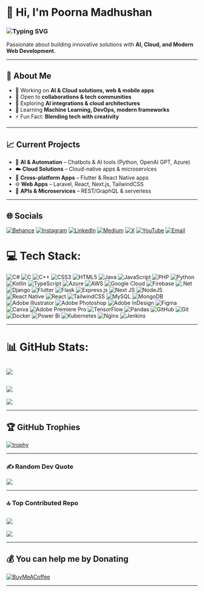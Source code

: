 # 👋 Hi, I'm Poorna Madhushan  
### <img src="https://readme-typing-svg.demolab.com?font=Fira+Code&size=30&duration=2500&pause=1000&color=00FFDD&center=true&vCenter=true&width=600&lines=Software+Engineer;AI+%26+Cloud+Enthusiast;Tech+Speaker;Founder+@+Devnox+Tech" alt="Typing SVG" />

Passionate about building innovative solutions with **AI, Cloud, and Modern Web Development**.  


---

## 🚀 About Me
- 🔭 Working on **AI & Cloud solutions, web & mobile apps**  
- 👯 Open to **collaborations & tech communities**  
- 🤝 Exploring **AI integrations & cloud architectures**  
- 🌱 Learning **Machine Learning, DevOps, modern frameworks**  
- ⚡ Fun Fact: **Blending tech with creativity**  

---

## 📈 Current Projects
- 🤖 **AI & Automation** – Chatbots & AI tools (Python, OpenAI GPT, Azure)  
- ☁️ **Cloud Solutions** – Cloud-native apps & microservices  
- 📱 **Cross-platform Apps** – Flutter & React Native apps  
- 🌐 **Web Apps** – Laravel, React, Next.js, TailwindCSS  
- 🔧 **APIs & Microservices** – REST/GraphQL & serverless  

---

## 🌐 Socials  

[![Behance](https://img.shields.io/badge/Behance-1769ff?logo=behance&logoColor=white)](https://behance.net/poornamadushan1) [![Instagram](https://img.shields.io/badge/Instagram-%23E4405F.svg?logo=Instagram&logoColor=white)](https://instagram.com/poorna.madushan) [![LinkedIn](https://img.shields.io/badge/LinkedIn-%230077B5.svg?logo=linkedin&logoColor=white)](https://linkedin.com/in/poorna-madhushan/) [![Medium](https://img.shields.io/badge/Medium-12100E?logo=medium&logoColor=white)](https://medium.com/@poornamadushan846) [![X](https://img.shields.io/badge/X-black.svg?logo=X&logoColor=white)](https://x.com/PoornaMadushan5) [![YouTube](https://img.shields.io/badge/YouTube-%23FF0000.svg?logo=YouTube&logoColor=white)](https://youtube.com/@https://www.youtube.com/@poornamadushan4662) [![Email](https://img.shields.io/badge/Email-D14836?logo=gmail&logoColor=white)](mailto:Poorna.Madhushan@studentambassadors.com)



 # 💻 Tech Stack:  

![C#](https://img.shields.io/badge/c%23-%23239120.svg?style=for-the-badge&logo=csharp&logoColor=white) 
![C](https://img.shields.io/badge/c-%2300599C.svg?style=for-the-badge&logo=c&logoColor=white) 
![C++](https://img.shields.io/badge/c++-%2300599C.svg?style=for-the-badge&logo=c%2B%2B&logoColor=white) 
![CSS3](https://img.shields.io/badge/css3-%231572B6.svg?style=for-the-badge&logo=css3&logoColor=white) 
![HTML5](https://img.shields.io/badge/html5-%23E34F26.svg?style=for-the-badge&logo=html5&logoColor=white) 
![Java](https://img.shields.io/badge/java-%23ED8B00.svg?style=for-the-badge&logo=openjdk&logoColor=white) 
![JavaScript](https://img.shields.io/badge/javascript-%23323330.svg?style=for-the-badge&logo=javascript&logoColor=%23F7DF1E) 
![PHP](https://img.shields.io/badge/php-%23777BB4.svg?style=for-the-badge&logo=php&logoColor=white) 
![Python](https://img.shields.io/badge/python-3670A0?style=for-the-badge&logo=python&logoColor=ffdd54) 
![Kotlin](https://img.shields.io/badge/kotlin-%237F52FF.svg?style=for-the-badge&logo=kotlin&logoColor=white) 
![TypeScript](https://img.shields.io/badge/typescript-%23007ACC.svg?style=for-the-badge&logo=typescript&logoColor=white) 
![Azure](https://img.shields.io/badge/azure-%230072C6.svg?style=for-the-badge&logo=microsoftazure&logoColor=white) 
![AWS](https://img.shields.io/badge/AWS-%23FF9900.svg?style=for-the-badge&logo=amazon-aws&logoColor=white) 
![Google Cloud](https://img.shields.io/badge/GoogleCloud-%234285F4.svg?style=for-the-badge&logo=google-cloud&logoColor=white) 
![Firebase](https://img.shields.io/badge/firebase-%23039BE5.svg?style=for-the-badge&logo=firebase) 
![.Net](https://img.shields.io/badge/.NET-5C2D91?style=for-the-badge&logo=.net&logoColor=white) 
![Django](https://img.shields.io/badge/django-%23092E20.svg?style=for-the-badge&logo=django&logoColor=white) 
![Flutter](https://img.shields.io/badge/Flutter-%2302569B.svg?style=for-the-badge&logo=Flutter&logoColor=white) 
![Flask](https://img.shields.io/badge/flask-%23000.svg?style=for-the-badge&logo=flask&logoColor=white) 
![Express.js](https://img.shields.io/badge/express.js-%23404d59.svg?style=for-the-badge&logo=express&logoColor=%2361DAFB) 
![Next JS](https://img.shields.io/badge/Next-black?style=for-the-badge&logo=next.js&logoColor=white) 
![NodeJS](https://img.shields.io/badge/node.js-6DA55F?style=for-the-badge&logo=node.js&logoColor=white) 
![React Native](https://img.shields.io/badge/react_native-%2320232a.svg?style=for-the-badge&logo=react&logoColor=%2361DAFB) 
![React](https://img.shields.io/badge/react-%2320232a.svg?style=for-the-badge&logo=react&logoColor=%2361DAFB) 
![TailwindCSS](https://img.shields.io/badge/tailwindcss-%2338B2AC.svg?style=for-the-badge&logo=tailwind-css&logoColor=white) 
![MySQL](https://img.shields.io/badge/mysql-4479A1.svg?style=for-the-badge&logo=mysql&logoColor=white) 
![MongoDB](https://img.shields.io/badge/MongoDB-%234ea94b.svg?style=for-the-badge&logo=mongodb&logoColor=white) 
![Adobe Illustrator](https://img.shields.io/badge/adobe%20illustrator-%23FF9A00.svg?style=for-the-badge&logo=adobe%20illustrator&logoColor=white) 
![Adobe Photoshop](https://img.shields.io/badge/adobe%20photoshop-%2331A8FF.svg?style=for-the-badge&logo=adobe%20photoshop&logoColor=white) 
![Adobe InDesign](https://img.shields.io/badge/Adobe%20InDesign-49021F?style=for-the-badge&logo=adobeindesign&logoColor=FF3366) 
![Figma](https://img.shields.io/badge/figma-%23F24E1E.svg?style=for-the-badge&logo=figma&logoColor=white) 
![Canva](https://img.shields.io/badge/Canva-%2300C4CC.svg?style=for-the-badge&logo=Canva&logoColor=white) 
![Adobe Premiere Pro](https://img.shields.io/badge/Adobe%20Premiere%20Pro-9999FF.svg?style=for-the-badge&logo=Adobe%20Premiere%20Pro&logoColor=white) 
![TensorFlow](https://img.shields.io/badge/TensorFlow-%23FF6F00.svg?style=for-the-badge&logo=TensorFlow&logoColor=white) 
![Pandas](https://img.shields.io/badge/pandas-%23150458.svg?style=for-the-badge&logo=pandas&logoColor=white) 
![GitHub](https://img.shields.io/badge/github-%23121011.svg?style=for-the-badge&logo=github&logoColor=white) 
![Git](https://img.shields.io/badge/git-%23F05033.svg?style=for-the-badge&logo=git&logoColor=white) 
![Docker](https://img.shields.io/badge/docker-%230db7ed.svg?style=for-the-badge&logo=docker&logoColor=white) 
![Power Bi](https://img.shields.io/badge/power_bi-F2C811?style=for-the-badge&logo=powerbi&logoColor=black) 
![Kubernetes](https://img.shields.io/badge/kubernetes-%23326ce5.svg?style=for-the-badge&logo=kubernetes&logoColor=white) 
![Nginx](https://img.shields.io/badge/nginx-%23009639.svg?style=for-the-badge&logo=nginx&logoColor=white) 
![Jenkins](https://img.shields.io/badge/jenkins-%232C5263.svg?style=for-the-badge&logo=jenkins&logoColor=white)  

---

# 📊 GitHub Stats:  

![](https://github-readme-stats.vercel.app/api?username=Poornamadhushan&theme=github_dark&hide_border=false&include_all_commits=true&count_private=true)  
---
![](https://nirzak-streak-stats.vercel.app/?user=Poornamadhushan&theme=github_dark&hide_border=false)  
---
![](https://github-readme-stats.vercel.app/api/top-langs/?username=Poornamadhushan&theme=github_dark&hide_border=false&include_all_commits=true&count_private=true&layout=compact)  

---

## 🏆 GitHub Trophies  

[![trophy](https://github-profile-trophy.vercel.app/?username=Poornamadhushan)](https://github.com/ryo-ma/github-profile-trophy)

---

### ✍️ Random Dev Quote  

![](https://quotes-github-readme.vercel.app/api?type=horizontal&theme=radical)  

---

### 🔝 Top Contributed Repo  

![](https://github-contributor-stats.vercel.app/api?username=Poornamadhushan&limit=5&theme=dark&combine_all_yearly_contributions=true)  
---

[![](https://visitcount.itsvg.in/api?id=Poornamadhushan&icon=0&color=0)](https://visitcount.itsvg.in)  

---

## 💰 You can help me by Donating  

[![BuyMeACoffee](https://img.shields.io/badge/Buy%20Me%20a%20Coffee-ffdd00?style=for-the-badge&logo=buy-me-a-coffee&logoColor=black)](https://buymeacoffee.com/poornamaduq)  

---

<!-- Proudly created with GPRM ( https://gprm.itsvg.in ) -->

